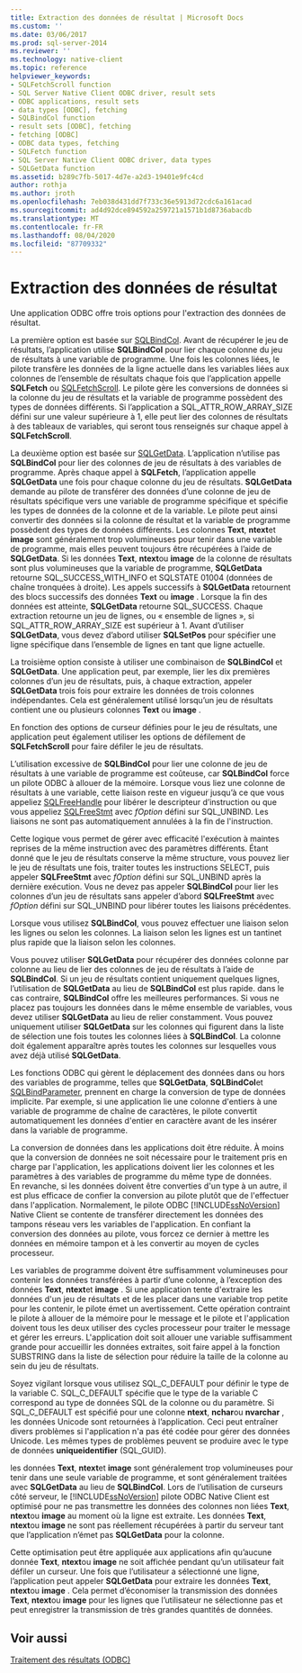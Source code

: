 ```yaml
---
title: Extraction des données de résultat | Microsoft Docs
ms.custom: ''
ms.date: 03/06/2017
ms.prod: sql-server-2014
ms.reviewer: ''
ms.technology: native-client
ms.topic: reference
helpviewer_keywords:
- SQLFetchScroll function
- SQL Server Native Client ODBC driver, result sets
- ODBC applications, result sets
- data types [ODBC], fetching
- SQLBindCol function
- result sets [ODBC], fetching
- fetching [ODBC]
- ODBC data types, fetching
- SQLFetch function
- SQL Server Native Client ODBC driver, data types
- SQLGetData function
ms.assetid: b289c7fb-5017-4d7e-a2d3-19401e9fc4cd
author: rothja
ms.author: jroth
ms.openlocfilehash: 7eb038d431dd7f733c36e5913d72cdc6a161acad
ms.sourcegitcommit: ad4d92dce894592a259721a1571b1d8736abacdb
ms.translationtype: MT
ms.contentlocale: fr-FR
ms.lasthandoff: 08/04/2020
ms.locfileid: "87709332"
---
```

# <a name="fetching-result-data"></a>Extraction des données de résultat
  Une application ODBC offre trois options pour l'extraction des données de résultat.  
  
 La première option est basée sur [SQLBindCol](../native-client-odbc-api/sqlbindcol.md). Avant de récupérer le jeu de résultats, l’application utilise **SQLBindCol** pour lier chaque colonne du jeu de résultats à une variable de programme. Une fois les colonnes liées, le pilote transfère les données de la ligne actuelle dans les variables liées aux colonnes de l’ensemble de résultats chaque fois que l’application appelle **SQLFetch** ou [SQLFetchScroll](../native-client-odbc-api/sqlfetchscroll.md). Le pilote gère les conversions de données si la colonne du jeu de résultats et la variable de programme possèdent des types de données différents. Si l’application a SQL_ATTR_ROW_ARRAY_SIZE défini sur une valeur supérieure à 1, elle peut lier des colonnes de résultats à des tableaux de variables, qui seront tous renseignés sur chaque appel à **SQLFetchScroll**.  
  
 La deuxième option est basée sur [SQLGetData](../native-client-odbc-api/sqlgetdata.md). L’application n’utilise pas **SQLBindCol** pour lier des colonnes de jeu de résultats à des variables de programme. Après chaque appel à **SQLFetch**, l’application appelle **SQLGetData** une fois pour chaque colonne du jeu de résultats. **SQLGetData** demande au pilote de transférer des données d’une colonne de jeu de résultats spécifique vers une variable de programme spécifique et spécifie les types de données de la colonne et de la variable. Le pilote peut ainsi convertir des données si la colonne de résultat et la variable de programme possèdent des types de données différents. Les colonnes **Text**, **ntext**et **image** sont généralement trop volumineuses pour tenir dans une variable de programme, mais elles peuvent toujours être récupérées à l’aide de **SQLGetData**. Si les données **Text**, **ntext**ou **image** de la colonne de résultats sont plus volumineuses que la variable de programme, **SQLGetData** retourne SQL_SUCCESS_WITH_INFO et SQLSTATE 01004 (données de chaîne tronquées à droite). Les appels successifs à **SQLGetData** retournent des blocs successifs des données **Text** ou **image** . Lorsque la fin des données est atteinte, **SQLGetData** retourne SQL_SUCCESS. Chaque extraction retourne un jeu de lignes, ou « ensemble de lignes », si SQL_ATTR_ROW_ARRAY_SIZE est supérieur à 1. Avant d’utiliser **SQLGetData**, vous devez d’abord utiliser **SQLSetPos** pour spécifier une ligne spécifique dans l’ensemble de lignes en tant que ligne actuelle.  
  
 La troisième option consiste à utiliser une combinaison de **SQLBindCol** et **SQLGetData**. Une application peut, par exemple, lier les dix premières colonnes d’un jeu de résultats, puis, à chaque extraction, appeler **SQLGetData** trois fois pour extraire les données de trois colonnes indépendantes. Cela est généralement utilisé lorsqu’un jeu de résultats contient une ou plusieurs colonnes **Text** ou **image** .  
  
 En fonction des options de curseur définies pour le jeu de résultats, une application peut également utiliser les options de défilement de **SQLFetchScroll** pour faire défiler le jeu de résultats.  
  
 L’utilisation excessive de **SQLBindCol** pour lier une colonne de jeu de résultats à une variable de programme est coûteuse, car **SQLBindCol** force un pilote ODBC à allouer de la mémoire. Lorsque vous liez une colonne de résultats à une variable, cette liaison reste en vigueur jusqu’à ce que vous appeliez [SQLFreeHandle](../native-client-odbc-api/sqlfreehandle.md) pour libérer le descripteur d’instruction ou que vous appeliez [SQLFreeStmt](../native-client-odbc-api/sqlfreestmt.md) avec *fOption* défini sur SQL_UNBIND. Les liaisons ne sont pas automatiquement annulées à la fin de l'instruction.  
  
 Cette logique vous permet de gérer avec efficacité l'exécution à maintes reprises de la même instruction avec des paramètres différents. Étant donné que le jeu de résultats conserve la même structure, vous pouvez lier le jeu de résultats une fois, traiter toutes les instructions SELECT, puis appeler **SQLFreeStmt** avec *fOption* défini sur SQL_UNBIND après la dernière exécution. Vous ne devez pas appeler **SQLBindCol** pour lier les colonnes d’un jeu de résultats sans appeler d’abord **SQLFreeStmt** avec *fOption* défini sur SQL_UNBIND pour libérer toutes les liaisons précédentes.  
  
 Lorsque vous utilisez **SQLBindCol**, vous pouvez effectuer une liaison selon les lignes ou selon les colonnes. La liaison selon les lignes est un tantinet plus rapide que la liaison selon les colonnes.  
  
 Vous pouvez utiliser **SQLGetData** pour récupérer des données colonne par colonne au lieu de lier des colonnes de jeu de résultats à l’aide de **SQLBindCol**. Si un jeu de résultats contient uniquement quelques lignes, l’utilisation de **SQLGetData** au lieu de **SQLBindCol** est plus rapide. dans le cas contraire, **SQLBindCol** offre les meilleures performances. Si vous ne placez pas toujours les données dans le même ensemble de variables, vous devez utiliser **SQLGetData** au lieu de relier constamment. Vous pouvez uniquement utiliser **SQLGetData** sur les colonnes qui figurent dans la liste de sélection une fois toutes les colonnes liées à **SQLBindCol**. La colonne doit également apparaître après toutes les colonnes sur lesquelles vous avez déjà utilisé **SQLGetData**.  
  
 Les fonctions ODBC qui gèrent le déplacement des données dans ou hors des variables de programme, telles que **SQLGetData**, **SQLBindCol**et [SQLBindParameter](../native-client-odbc-api/sqlbindparameter.md), prennent en charge la conversion de type de données implicite. Par exemple, si une application lie une colonne d'entiers à une variable de programme de chaîne de caractères, le pilote convertit automatiquement les données d'entier en caractère avant de les insérer dans la variable de programme.  
  
 La conversion de données dans les applications doit être réduite. À moins que la conversion de données ne soit nécessaire pour le traitement pris en charge par l'application, les applications doivent lier les colonnes et les paramètres à des variables de programme du même type de données. En revanche, si les données doivent être converties d'un type à un autre, il est plus efficace de confier la conversion au pilote plutôt que de l'effectuer dans l'application. Normalement, le pilote ODBC [!INCLUDE[ssNoVersion](../../includes/ssnoversion-md.md)] Native Client se contente de transférer directement les données des tampons réseau vers les variables de l'application. En confiant la conversion des données au pilote, vous forcez ce dernier à mettre les données en mémoire tampon et à les convertir au moyen de cycles processeur.  
  
 Les variables de programme doivent être suffisamment volumineuses pour contenir les données transférées à partir d’une colonne, à l’exception des données **Text**, **ntext**et **image** . Si une application tente d'extraire les données d'un jeu de résultats et de les placer dans une variable trop petite pour les contenir, le pilote émet un avertissement. Cette opération contraint le pilote à allouer de la mémoire pour le message et le pilote et l'application doivent tous les deux utiliser des cycles processeur pour traiter le message et gérer les erreurs. L'application doit soit allouer une variable suffisamment grande pour accueillir les données extraites, soit faire appel à la fonction SUBSTRING dans la liste de sélection pour réduire la taille de la colonne au sein du jeu de résultats.  
  
 Soyez vigilant lorsque vous utilisez SQL_C_DEFAULT pour définir le type de la variable C. SQL_C_DEFAULT spécifie que le type de la variable C correspond au type de données SQL de la colonne ou du paramètre. Si SQL_C_DEFAULT est spécifié pour une colonne **ntext**, **nchar**ou **nvarchar** , les données Unicode sont retournées à l’application. Ceci peut entraîner divers problèmes si l'application n'a pas été codée pour gérer des données Unicode. Les mêmes types de problèmes peuvent se produire avec le type de données **uniqueidentifier** (SQL_GUID).  
  
 les données **Text**, **ntext**et **image** sont généralement trop volumineuses pour tenir dans une seule variable de programme, et sont généralement traitées avec **SQLGetData** au lieu de **SQLBindCol**. Lors de l’utilisation de curseurs côté serveur, le [!INCLUDE[ssNoVersion](../../includes/ssnoversion-md.md)] pilote ODBC Native Client est optimisé pour ne pas transmettre les données des colonnes non liées **Text**, **ntext**ou **image** au moment où la ligne est extraite. Les données **Text**, **ntext**ou **image** ne sont pas réellement récupérées à partir du serveur tant que l’application n’émet pas **SQLGetData** pour la colonne.  
  
 Cette optimisation peut être appliquée aux applications afin qu’aucune donnée **Text**, **ntext**ou **image** ne soit affichée pendant qu’un utilisateur fait défiler un curseur. Une fois que l’utilisateur a sélectionné une ligne, l’application peut appeler **SQLGetData** pour extraire les données **Text**, **ntext**ou **image** . Cela permet d’économiser la transmission des données **Text**, **ntext**ou **image** pour les lignes que l’utilisateur ne sélectionne pas et peut enregistrer la transmission de très grandes quantités de données.  
  
## <a name="see-also"></a>Voir aussi  
 [Traitement des résultats &#40;ODBC&#41;](processing-results-odbc.md)  
  
  

